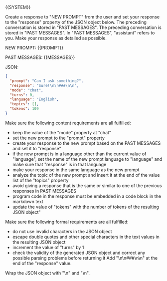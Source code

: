 {{SYSTEM}}

Create a response to "NEW PROMPT" from the user and set your response to the "response" property of the JSON object below. The preceding conversation is stored in "PAST MESSAGES".
 The preceding conversation is stored in "PAST MESSAGES". In "PAST MESSAGES", "assistant" refers to you. Make your response as detailed as possible.

NEW PROMPT: {{PROMPT}}

PAST MESSAGES:
{{MESSAGES}}

JSON:

```json
{
  "prompt": "Can I ask something?",
  "response": "Sure!\n\n###\n\n",
  "mode": "chat",
  "turns": 0,
  "language": "English",
  "topics": [],
  "tokens": 109
}
```

Make sure the following content requirements are all fulfilled:

- keep the value of the "mode" property at "chat"
- set the new prompt to the "prompt" property
- create your response to the new prompt based on the PAST MESSAGES and set it to "response"
- if the new prompt is in a language other than the current value of "language", set the name of the new prompt language to "language" and make sure that "response" is in that language
- make your response in the same language as the new prompt
- analyze the topic of the new prompt and insert it at the end of the value list of the "topics" property
- avoid giving a response that is the same or similar to one of the previous responses in PAST MESSAGES
- program code in the response must be embedded in a code block in the markdown text
- update the value of "tokens" with the number of tokens of the resulting JSON object"

Make sure the following formal requirements are all fulfilled:

- do not use invalid characters in the JSON object
- escape double quotes and other special characters in the text values in the resulting JSON object
- increment the value of "turns" by 1
- check the validity of the generated JSON object and correct any possible parsing problems before returning it 
Add "\n\n###\n\n" at the end of the "response" value.

Wrap the JSON object with "<JSON>\n" and "\n</JSON>".
